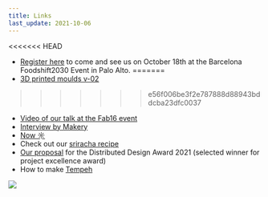 ```yaml
---
title: Links
last_update: 2021-10-06
---
```


<<<<<<< HEAD
- [Register here](https://foodshift2030.eu/event/barcelona-showcase/) to come and see us on October 18th at the Barcelona Foodshift2030 Event in Palo Alto.
=======
- [3D printed moulds v-02](3D-printed-moulds-v-02.html)
>>>>>>> e56f006be3f2e787888d88943bddcba23dfc0037
- [Video of our talk at the Fab16 event](https://www.youtube.com/watch?v=fuh9ZzpxUQI)
- [Interview by Makery](https://www.makery.info/en/2021/09/11/english-domingo-club-wed-like-to-share-fabrication-recipes-like-we-share-food-recipes/)
- [Now ☼](now.html)
- Check out our [sriracha recipe](sriracha.html)
- [Our proposal](https://distributeddesign.eu/awards/entries/domingo-club-incubator/) for the Distributed Design Award 2021 (selected winner for project excellence award)
- How to make [Tempeh](soy-tempeh.html)

![](grains.png)

